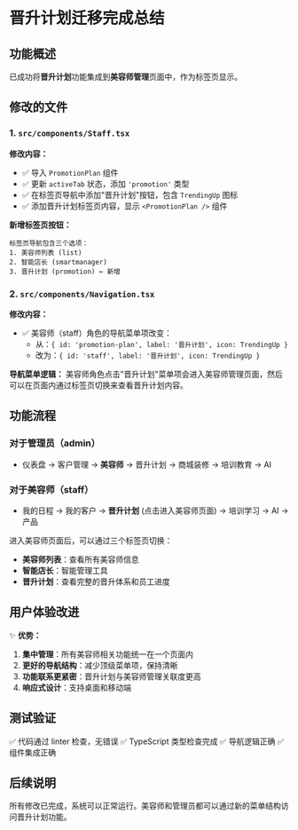 # 晋升计划迁移完成总结

## 功能概述
已成功将**晋升计划**功能集成到**美容师管理**页面中，作为标签页显示。

## 修改的文件

### 1. `src/components/Staff.tsx`
**修改内容：**
- ✅ 导入 `PromotionPlan` 组件
- ✅ 更新 `activeTab` 状态，添加 `'promotion'` 类型
- ✅ 在标签页导航中添加"晋升计划"按钮，包含 `TrendingUp` 图标
- ✅ 添加晋升计划标签页内容，显示 `<PromotionPlan />` 组件

**新增标签页按钮：**
```
标签页导航包含三个选项：
1. 美容师列表 (list)
2. 智能店长 (smartmanager)
3. 晋升计划 (promotion) ← 新增
```

### 2. `src/components/Navigation.tsx`
**修改内容：**
- ✅ 美容师（staff）角色的导航菜单项改变：
  - 从：`{ id: 'promotion-plan', label: '晋升计划', icon: TrendingUp }`
  - 改为：`{ id: 'staff', label: '晋升计划', icon: TrendingUp }`

**导航菜单逻辑：**
美容师角色点击"晋升计划"菜单项会进入美容师管理页面，然后可以在页面内通过标签页切换来查看晋升计划内容。

## 功能流程

### 对于管理员（admin）
- 仪表盘 → 客户管理 → **美容师** → 晋升计划 → 商城装修 → 培训教育 → AI

### 对于美容师（staff）
- 我的日程 → 我的客户 → **晋升计划** (点击进入美容师页面) → 培训学习 → AI → 产品

进入美容师页面后，可以通过三个标签页切换：
- **美容师列表**：查看所有美容师信息
- **智能店长**：智能管理工具
- **晋升计划**：查看完整的晋升体系和员工进度

## 用户体验改进

✨ **优势：**
1. **集中管理**：所有美容师相关功能统一在一个页面内
2. **更好的导航结构**：减少顶级菜单项，保持清晰
3. **功能联系更紧密**：晋升计划与美容师管理关联度更高
4. **响应式设计**：支持桌面和移动端

## 测试验证

✅ 代码通过 linter 检查，无错误
✅ TypeScript 类型检查完成
✅ 导航逻辑正确
✅ 组件集成正确

## 后续说明

所有修改已完成，系统可以正常运行。美容师和管理员都可以通过新的菜单结构访问晋升计划功能。
